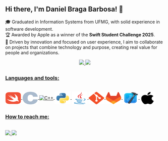 <!--
**dbragabarbosa/dbragabarbosa** is a ✨ _special_ ✨ repository because its `README.md` (this file) appears on your GitHub profile.

Here are some ideas to get you started:

- 🔭 I’m currently working on ...
- 🌱 I’m currently learning ...
- 👯 I’m looking to collaborate on ...
- 🤔 I’m looking for help with ...
- 💬 Ask me about ...
- 📫 How to reach me: ...
- 😄 Pronouns: ...
- ⚡ Fun fact: ...

-->


## Hi there, I'm Daniel Braga Barbosa! 👋

🎓 Graduated in Information Systems from UFMG, with solid experience in software development.  
🏆 Awarded by Apple as a winner of the **Swift Student Challenge 2025**.  
🚀 Driven by innovation and focused on user experience, I aim to collaborate on projects that combine technology and purpose, creating real value for people and organizations.


<div align="center">
  <a href="https://github.com/dbragabarbosa">
  <img height="200em" src="https://github-readme-stats.vercel.app/api/top-langs/?username=dbragabarbosa&layout=compact&langs_count=7&theme=tokyonight&hide=jupyter%20notebook"/>
  <img height="200em" src="https://github-readme-stats.vercel.app/api?username=dbragabarbosa&show_icons=true&theme=tokyonight&include_all_commits=true&count_private=true"/>
</div>

##
<h3>Languages and tools:</h3>
<div style="display: inline_block"><br>
  <img align="center" alt="Swift" height="40" width="50" src="https://raw.githubusercontent.com/devicons/devicon/master/icons/swift/swift-original.svg">
  <img align="center" alt="C" height="40" width="50" src="https://raw.githubusercontent.com/devicons/devicon/master/icons/c/c-original.svg">
  <img align="center" alt="C++" height="40" width="50" src="https://cdn.jsdelivr.net/gh/devicons/devicon/icons/cplusplus/cplusplus-original.svg">
  <img align="center" alt="Python" height="40" width="50" src="https://raw.githubusercontent.com/devicons/devicon/master/icons/python/python-original.svg">
  <img align="center" alt="Python" height="40" width="50" src="https://raw.githubusercontent.com/devicons/devicon/master/icons/java/java-original.svg">
  <img align="center" alt="Python" height="40" width="50" src="https://raw.githubusercontent.com/devicons/devicon/master/icons/git/git-original.svg">
  <img align="center" alt="Python" height="40" width="50" src="https://raw.githubusercontent.com/devicons/devicon/master/icons/gitlab/gitlab-original.svg">
  <img align="center" alt="Python" height="40" width="50" src="https://raw.githubusercontent.com/devicons/devicon/master/icons/xcode/xcode-original.svg">
  <img align="center" alt="Python" height="40" width="50" src="https://raw.githubusercontent.com/devicons/devicon/master/icons/apple/apple-original.svg">
</div>

##
  
 <h3>How to reach me:</h3>
  </br>
<div> 
  <a href="https://www.linkedin.com/in/daniel-braga-barbosa/" target="_blank"><img src="https://img.shields.io/badge/-LinkedIn-%230077B5?style=for-the-badge&logo=linkedin&logoColor=white" target="_blank">
  <a href = "mailto:dbragabarbosa@gmail.com"><img src="https://img.shields.io/badge/-Gmail-%23333?style=for-the-badge&logo=gmail&logoColor=white" target="_blank"></a>


